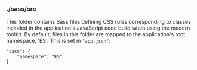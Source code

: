 ### ./sass/src

This folder contains Sass files defining CSS rules corresponding to classes
included in the application's JavaScript code build when using the modern toolkit.
By default, files in this folder are mapped to the application's root namespace, 'ES'.
This is set in `"app.json"`:

    "sass": {
        "namespace": "ES"
    }